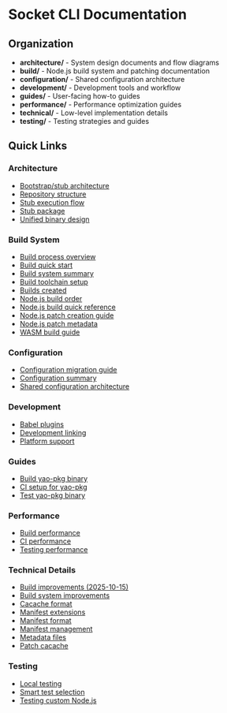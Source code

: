 # Socket CLI Documentation

## Organization

- **architecture/** - System design documents and flow diagrams
- **build/** - Node.js build system and patching documentation
- **configuration/** - Shared configuration architecture
- **development/** - Development tools and workflow
- **guides/** - User-facing how-to guides
- **performance/** - Performance optimization guides
- **technical/** - Low-level implementation details
- **testing/** - Testing strategies and guides

## Quick Links

### Architecture
- [Bootstrap/stub architecture](architecture/bootstrap-stub.md)
- [Repository structure](architecture/repository.md)
- [Stub execution flow](architecture/stub-execution.md)
- [Stub package](architecture/stub-package.md)
- [Unified binary design](architecture/unified-binary.md)

### Build System
- [Build process overview](build/build-process.md)
- [Build quick start](build/build-quick-start.md)
- [Build system summary](build/build-system-summary.md)
- [Build toolchain setup](build/build-toolchain-setup.md)
- [Builds created](build/builds-created.md)
- [Node.js build order](build/node-build-order-explained.md)
- [Node.js build quick reference](build/node-build-quick-reference.md)
- [Node.js patch creation guide](build/node-patch-creation-guide.md)
- [Node.js patch metadata](build/node-patch-metadata.md)
- [WASM build guide](build/wasm-build-guide.md)

### Configuration
- [Configuration migration guide](configuration/configuration-migration.md)
- [Configuration summary](configuration/configuration-summary.md)
- [Shared configuration architecture](configuration/shared-configuration-architecture.md)

### Development
- [Babel plugins](development/babel-plugins.md)
- [Development linking](development/linking.md)
- [Platform support](development/platform-support.md)

### Guides
- [Build yao-pkg binary](guides/yao-pkg-build.md)
- [CI setup for yao-pkg](guides/yao-pkg-ci.md)
- [Test yao-pkg binary](guides/testing-yao-pkg.md)

### Performance
- [Build performance](performance/performance-build.md)
- [CI performance](performance/performance-ci.md)
- [Testing performance](performance/performance-testing.md)

### Technical Details
- [Build improvements (2025-10-15)](technical/build-improvements-2025-10-15.md)
- [Build system improvements](technical/build-system-improvements.md)
- [Cacache format](technical/cacache-format.md)
- [Manifest extensions](technical/manifest-extensions.md)
- [Manifest format](technical/manifest-format.md)
- [Manifest management](technical/manifest-management.md)
- [Metadata files](technical/metadata-files.md)
- [Patch cacache](technical/patch-cacache.md)

### Testing
- [Local testing](testing/local-testing.md)
- [Smart test selection](testing/smart-test-selection.md)
- [Testing custom Node.js](testing/testing-custom-node.md)
